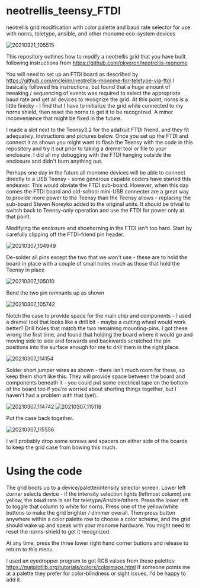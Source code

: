 # neotrellis_teensy_FTDI
neotrellis grid modification with color palette and baud rate selector for use with norns, teletype, ansible, and other monome eco-system devices

![20210321_105515](https://user-images.githubusercontent.com/2180300/111915689-c2703c80-8a34-11eb-8a7a-a64c673d4788.jpg)

This repository outlines how to modify a neotrellis grid that you have built following instructions from https://github.com/okyeron/neotrellis-monome

You will need to set up an FTDI board as described by https://github.com/mcleinn/neotrellis-monome-for-teletype-via-ftdi  I basically followed his instructions, but found that a huge amount of tweaking / sequencing of events was required to select the appropriate baud rate and get all devices to recognize the grid.  At this point, norns is a little finicky - I find that I have to initialize the grid while connected to my norns shield, then reset the norns to get it to be recognized.  A minor inconvenience that might be fixed in the future.

I made a slot next to the Teensy3.2 for the adafruit FTDI friend, and they fit adequately.  Instructions and pictures below.  Once you set up the FTDI and connect it as shown you might want to flash the Teensy with the code in this repository and try it out prior to taking a dremel tool or file to your enclosure.  I did all my debugging with the FTDI hanging outside the enclosure and didn't burn anything out.

Perhaps one day in the future all monome devices will be able to connect directly to a USB Teensy - some generous capable coders have started this endeavor.  This would obviate the FTDI sub-board.  However, when this day comes the FTDI board and old-school mini-USB connecter are a great way to provide more power to the Teensy than the Teensy allows - replacing the sub-board Steven Noreyko added to the original units.  It should be trivial to switch back to Teensy-only operation and use the FTDI for power only at that point.

Modifying the enclosure and shoehorning in the FTDI isn't too hard.  Start by carefully clipping off the FTDI-friend pin header.

![20210307_104949](https://user-images.githubusercontent.com/2180300/111909092-2127bd00-8a19-11eb-86d9-98523c6f51f2.jpg)

De-solder all pins except the two that we won't use - these are to hold the board in place with a couple of small holes much as those that hold the Teensy in place

![20210307_105010](https://user-images.githubusercontent.com/2180300/111909095-2258ea00-8a19-11eb-92a9-3b828d4f17b9.jpg)

Bend the two pin remnants up as shown 

![20210307_105742](https://user-images.githubusercontent.com/2180300/111909099-24bb4400-8a19-11eb-84fa-01a27418c6b6.jpg)

Notch the case to provide space for the main chip and components - I used a dremel tool that looks like a drill bit - maybe a cutting wheel would work better?  Drill holes that match the two remaining mounting-pins.  I got these wrong the first time, and found that holding the board where it would go and moving side to side and forwards and backwards scratched the pin positions into the surface enough for me to drill them in the right place.

![20210307_114154](https://user-images.githubusercontent.com/2180300/111909103-271d9e00-8a19-11eb-9c63-844fbb061c08.jpg)

Solder short jumper wires as shown - there isn't much room for these, so keep them short like this.  They will provide space between the board and components beneath it - you could put some electrical tape on the bottom of the board too if you're worried about shorting things together, but I haven't had a problem with that (yet).

![20210307_114742](https://user-images.githubusercontent.com/2180300/111909104-284ecb00-8a19-11eb-9842-43a411320ed8.jpg)
![20210307_115118](https://user-images.githubusercontent.com/2180300/111915869-8a1d2e00-8a35-11eb-8e0c-dca0a194c069.jpg)

Put the case back together.

![20210307_115556](https://user-images.githubusercontent.com/2180300/111909113-2b49bb80-8a19-11eb-8512-58ec77bb3722.jpg)

I will probably drop some screws and spacers on either side of the boards to keep the grid case from bowing this much.

# Using the code
The grid boots up to a device/palette/intensity selector screen.  Lower left corner selects device - if the intensity selection lights (leftmost column) are yellow, the baud rate is set for teletype/Ansible/others.  Press the lower left to toggle that column to white for norns.  Press one of the yellow/white buttons to make the grid brighter / dimmer overall.  Then press button anywhere within a color palette row to choose a color scheme, and the grid should wake up and speak with your monome hardware.  You might need to reset the norns-shield to get it recognized.

At any time, press the three lower right hand corner buttons and release to return to this menu.

I used an eyedropper program to get RGB values from these palettes: https://matplotlib.org/tutorials/colors/colormaps.html  If someone points me at a palette they prefer for color-blindness or sight issues, I'd be happy to add it.
